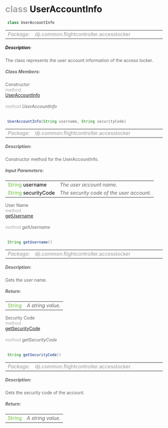 <div class="article"><h1 ><font color="#AAA">class </font>UserAccountInfo</h1></div>

~~~java
 class UserAccountInfo 
~~~

<html><table class="table-supportedby"><tr valign="top"><td width=15%><font color="#999"><i>Package:</i></td><td width=85%><font color="#999">dji.common.flightcontroller.accesslocker</td></tr></table></html>



##### Description:



<font color="#666">The class represents the user account information of the access locker.



##### Class Members:

<div class="api-row" id="djiaccesslocker_djiaccesslockeruseraccountinfo_constructor"><div class="api-col left">Constructor</div><div class="api-col middle" style="color:#AAA">method</div><div class="api-col right"><a class="trigger" href="#djiaccesslocker_djiaccesslockeruseraccountinfo_constructor_inline">UserAccountInfo</a></div></div><div class="inline-doc" id="djiaccesslocker_djiaccesslockeruseraccountinfo_constructor_inline"

><div class="article"><h6 ><font color="#AAA">method </font>UserAccountInfo</h6></div>

~~~java
 UserAccountInfo(String username, String securityCode) 
~~~

<html><table class="table-supportedby"><tr valign="top"><td width=15%><font color="#999"><i>Package:</i></td><td width=85%><font color="#999">dji.common.flightcontroller.accesslocker</td></tr></table></html>



##### Description:



<font color="#666">Constructor method for the UserAccountInfo.



##### Input Parameters:

<html><table class="table-inline-parameters"><tr valign="top"><td><font color="#70BF41">String <font color="#000">username</td><td><font color="#666"><i>The user account name.</i></td></tr><tr valign="top"><td><font color="#70BF41">String <font color="#000">securityCode</td><td><font color="#666"><i>The security code of the user account.</i></td></tr></table></html></div>

<div class="api-row" id="djiaccesslocker_djiaccesslockeruseraccountinfo_username"><div class="api-col left">User Name</div><div class="api-col middle" style="color:#AAA">method</div><div class="api-col right"><a class="trigger" href="#djiaccesslocker_djiaccesslockeruseraccountinfo_username_inline">getUsername</a></div></div><div class="inline-doc" id="djiaccesslocker_djiaccesslockeruseraccountinfo_username_inline"

><div class="article"><h6 ><font color="#AAA">method </font>getUsername</h6></div>

~~~java
 String getUsername() 
~~~

<html><table class="table-supportedby"><tr valign="top"><td width=15%><font color="#999"><i>Package:</i></td><td width=85%><font color="#999">dji.common.flightcontroller.accesslocker</td></tr></table></html>



##### Description:



<font color="#666">Gets the user name.



##### Return:

<html><table class="table-inline-parameters"><tr valign="top"><td><font color="#70BF41">String</td><td><font color="#666"><i>A string value.</i></td></tr></table></html></div>

<div class="api-row" id="djiaccesslocker_djiaccesslockeruseraccountinfo_securitycode"><div class="api-col left">Security Code</div><div class="api-col middle" style="color:#AAA">method</div><div class="api-col right"><a class="trigger" href="#djiaccesslocker_djiaccesslockeruseraccountinfo_securitycode_inline">getSecurityCode</a></div></div><div class="inline-doc" id="djiaccesslocker_djiaccesslockeruseraccountinfo_securitycode_inline"

><div class="article"><h6 ><font color="#AAA">method </font>getSecurityCode</h6></div>

~~~java
 String getSecurityCode() 
~~~

<html><table class="table-supportedby"><tr valign="top"><td width=15%><font color="#999"><i>Package:</i></td><td width=85%><font color="#999">dji.common.flightcontroller.accesslocker</td></tr></table></html>



##### Description:



<font color="#666">Gets the security code of the account.



##### Return:

<html><table class="table-inline-parameters"><tr valign="top"><td><font color="#70BF41">String</td><td><font color="#666"><i>A string value.</i></td></tr></table></html></div>


